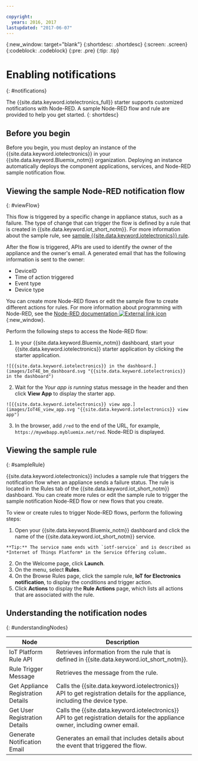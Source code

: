 ```yaml
---

copyright:
  years: 2016, 2017
lastupdated: "2017-06-07"
---
```


<!-- Common attributes used in the template are defined as follows: -->
{:new_window: target="blank"}
{:shortdesc: .shortdesc}
{:screen: .screen}
{:codeblock: .codeblock}
{:pre: .pre}
{:tip: .tip}

# Enabling notifications
{: #notifications}

The {{site.data.keyword.iotelectronics_full}} starter supports customized notifications with Node-RED. A sample Node-RED flow and rule are provided to help you get started.
{: shortdesc}

## Before you begin

Before you begin, you must deploy an instance of the {{site.data.keyword.iotelectronics}} in your {{site.data.keyword.Bluemix_notm}} organization. Deploying an instance automatically deploys the component applications, services, and Node-RED sample notification flow.

## Viewing the sample Node-RED notification flow
{: #viewFlow}

This flow is triggered by a specific change in appliance status, such as a failure. The type of change that can trigger the flow is defined by a rule that is created in {{site.data.keyword.iot_short_notm}}. For more information about the sample rule, see  [sample {{site.data.keyword.iotelectronics}} rule](#sampleRule).

After the flow is triggered, APIs are used to identify the owner of the appliance and the owner's email. A generated email that has the following information is sent to the owner:
  - DeviceID
  - Time of action triggered
  - Event type
  - Device type

You can create more Node-RED flows or edit the sample flow to create different actions for rules. For more information about programming with Node-RED, see the [Node-RED documentation ![External link icon](../../icons/launch-glyph.svg)](https://nodered.org/docs/){:new_window}.

Perform the following steps to access the Node-RED flow:

  1. In your {{site.data.keyword.Bluemix_notm}} dashboard, start your {{site.data.keyword.iotelectronics}} starter application by clicking the starter application.

    ![{{site.data.keyword.iotelectronics}} in the dashboard.](images/IoT4E_bm_dashboard.svg "{{site.data.keyword.iotelectronics}} in the dashboard")

  2. Wait for the *Your app is running* status message in the header and then click **View App** to display the starter app.

    ![{{site.data.keyword.iotelectronics}} view app.](images/IoT4E_view_app.svg "{{site.data.keyword.iotelectronics}} view app")

  3. In the browser, add `/red` to the end of the URL, for example, `https://mywebapp.mybluemix.net/red`. Node-RED is displayed.

## Viewing the sample rule
{: #sampleRule}

{{site.data.keyword.iotelectronics}} includes a sample rule that triggers the notification flow when an appliance sends a failure status. The rule is located in the Rules tab of the {{site.data.keyword.iot_short_notm}} dashboard. You can create more rules or edit the sample rule to trigger the sample notification Node-RED flow or new flows that you create.

To view or create rules to trigger Node-RED flows, perform the following steps:

  1. Open your {{site.data.keyword.Bluemix_notm}} dashboard and click the name of the {{site.data.keyword.iot_short_notm}} service.  

    **Tip:** The service name ends with `iotf-service` and is described as *Internet of Things Platform* in the Service Offering column.
  2. On the Welcome page, click **Launch**.
  3. On the menu, select **Rules**.
  4. On the Browse Rules page, click the sample rule, **IoT for Electronics notification**, to display the conditions and trigger action.
  5. Click **Actions** to display the **Rule Actions** page, which lists all actions that are associated with the rule.

## Understanding the notification nodes
{: #understandingNodes}

|Node| Description|
|-----|-----|
|IoT Platform Rule API  |  Retrieves information from the rule that is defined in {{site.data.keyword.iot_short_notm}}.|
|Rule Trigger Message |Retrieves the message from the rule.|
|Get Appliance Registration Details |Calls the {{site.data.keyword.iotelectronics}} API to get registration details for the appliance, including the device type.|
|Get User Registration Details | Calls the {{site.data.keyword.iotelectronics}} API to get registration details for the appliance owner, including owner email.|
|Generate Notification Email |Generates an email that includes details about the event that triggered the flow.|
